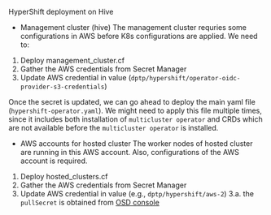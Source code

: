 HyperShift deployment on Hive

* Management cluster (hive)
The management cluster requries some configurations in AWS
before K8s configurations are applied. We need to:
1. Deploy management_cluster.cf
2. Gather the AWS credentials from Secret Manager
3. Update AWS credential in value (`dptp/hypershift/operator-oidc-provider-s3-credentials`)

Once the secret is updated, we can go ahead to deploy the main yaml file (`hypershift-operator.yaml`). We might need to apply this file multiple times,
since it includes both installation of `multicluster operator` and CRDs which are not available before the `multicluster operator` is installed.

* AWS accounts for hosted cluster
The worker nodes of hosted cluster are running in this AWS account.
Also, configurations of the AWS account is required.
1. Deploy hosted_clusters.cf
2. Gather the AWS credentials from Secret Manager
3. Update AWS credential in value (e.g., `dptp/hypershift/aws-2`)
3.a. the `pullSecret` is obtained from [OSD console](https://console.redhat.com/openshift/token)
